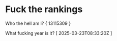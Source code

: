 # Fuck the rankings

Who the hell am I?
{ 13115309 }

What fucking year is it?
[ 2025-03-23T08:33:20Z ]
